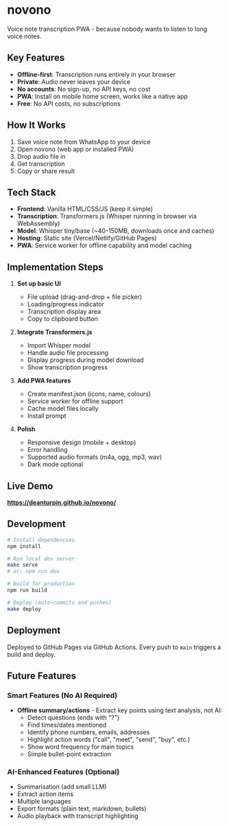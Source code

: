 # novono

Voice note transcription PWA - because nobody wants to listen to long voice notes.

## Key Features

- **Offline-first**: Transcription runs entirely in your browser
- **Private**: Audio never leaves your device
- **No accounts**: No sign-up, no API keys, no cost
- **PWA**: Install on mobile home screen, works like a native app
- **Free**: No API costs, no subscriptions

## How It Works

1. Save voice note from WhatsApp to your device
2. Open novono (web app or installed PWA)
3. Drop audio file in
4. Get transcription
5. Copy or share result

## Tech Stack

- **Frontend**: Vanilla HTML/CSS/JS (keep it simple)
- **Transcription**: Transformers.js (Whisper running in browser via WebAssembly)
- **Model**: Whisper tiny/base (~40-150MB, downloads once and caches)
- **Hosting**: Static site (Vercel/Netlify/GitHub Pages)
- **PWA**: Service worker for offline capability and model caching


## Implementation Steps

1. **Set up basic UI**
   - File upload (drag-and-drop + file picker)
   - Loading/progress indicator
   - Transcription display area
   - Copy to clipboard button

2. **Integrate Transformers.js**
   - Import Whisper model
   - Handle audio file processing
   - Display progress during model download
   - Show transcription progress

3. **Add PWA features**
   - Create manifest.json (icons, name, colours)
   - Service worker for offline support
   - Cache model files locally
   - Install prompt

4. **Polish**
   - Responsive design (mobile + desktop)
   - Error handling
   - Supported audio formats (m4a, ogg, mp3, wav)
   - Dark mode optional

## Live Demo

**https://deanturpin.github.io/novono/**

## Development

```bash
# Install dependencies
npm install

# Run local dev server
make serve
# or: npm run dev

# Build for production
npm run build

# Deploy (auto-commits and pushes)
make deploy
```

## Deployment

Deployed to GitHub Pages via GitHub Actions. Every push to `main` triggers a build and deploy.

## Future Features

### Smart Features (No AI Required)
- **Offline summary/actions** - Extract key points using text analysis, not AI:
  - Detect questions (ends with "?")
  - Find times/dates mentioned
  - Identify phone numbers, emails, addresses
  - Highlight action words ("call", "meet", "send", "buy", etc.)
  - Show word frequency for main topics
  - Simple bullet-point extraction

### AI-Enhanced Features (Optional)
- Summarisation (add small LLM)
- Extract action items
- Multiple languages
- Export formats (plain text, markdown, bullets)
- Audio playback with transcript highlighting
